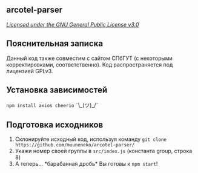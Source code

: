 ## arcotel-parser

*[Licensed under the GNU General Public License v3.0](https://github.com/muuneneko/arcotel-parser/blob/main/COPYING)*

## Пояснительная записка
Данный код также совместим с сайтом СПбГУТ (с некоторыми корректировками, соответственно). Код распространяется под лицензией GPLv3.

## Установка зависимостей
`npm install axios cheerio` ¯\\_(ツ)\_/¯

## Подготовка исходников
1. Склонируйте исходный код, используя команду `git clone https://github.com/muuneneko/arcotel-parser/`
2. Укажи номер своей группы в `src/index.js` (константа group, строка 8)
3. А теперь... \*барабанная дробь\* Вы готовы к `npm start`!
